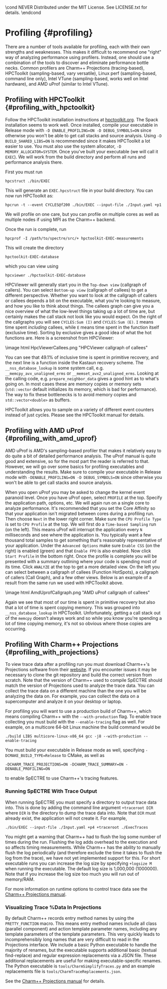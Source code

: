 \cond NEVER
Distributed under the MIT License.
See LICENSE.txt for details.
\endcond
# Profiling {#profiling}

There are a number of tools available for profiling, each with their own
strengths and weaknesses. This makes it difficult to recommend one "right" way
of analyzing performance using profilers. Instead, one should use a combination
of the tools to discover and eliminate performance bottle necks. Common
profilers are Charm++ Projections (tracing-based), HPCToolkit (sampling-based,
vary versatile), Linux perf (sampling-based, command line only), Intel VTune
(sampling-based, works well on Intel hardware), and AMD uProf (similar to Intel
VTune).

## Profiling with HPCToolkit {#profiling_with_hpctoolkit}

Follow the HPCToolkit installation instructions at
[hpctoolkit.org](http://hpctoolkit.org). The Spack
installation seems to work well. Once installed, compile your executable in
Release mode with `-D ENABLE_PROFILING=ON -D DEBUG_SYMBOLS=ON` since otherwise
you won't be able to get call stacks and source analysis. Using `-D
BUILD_SHARED_LIBS=ON` is recommended since it makes HPCToolkit a lot easier to
use. You must also use the system allocator, `-D MEMORY_ALLOCATOR=SYSTEM`. Once
you've built your executable (we will call it `EXEC`). We will work from the
build directory and perform all runs and performance analysis there.

First you must run
```
hpcstruct ./bin/EXEC
```
This will generate an `EXEC.hpcstruct` file in your build directory. You can now
run HPCToolkit as:
```
hpcrun -t --event CYCLES@f200 ./bin/EXEC --input-file ./Input.yaml +p1
```
We will profile on one care, but you can profile on multiple cores as well as
multiple nodes if using MPI as the Charm++ backend.

Once the run is complete, run
```
hpcprof -I /path/to/spectre/src/+ hpctoolkit-EXEC-measurements
```
This will create the directory
```
hpctoolkit-EXEC-database
```
which you can view using
```
hpcviewer ./hpctoolkit-EXEC-database
```

HPCViewer will generally start you in the `Top-down view` (callgraph of
callers). You can select  `Bottom-up view` (callgraph of callees) to get a
different perspective. Whether you want to look at the callgraph of callers or
callees depends a bit on the executable, what you're looking to measure, and how
you like to think about things. The callees graph can give you a nice overview
of what the low-level things taking up a lot of time are, but certainly makes
the call stack not look like you would expect. On the right of the callgraphs
you will see `CYCLES:Sum (I)` and `CYCLES:Sum (E)`. `I` means time spent
_including_ callees, while `E` means time spent in the function itself
(exclusive time). Sorting by exclusive gives a good idea of what the hot
functions are. Here is a screenshot from HPCViewer:

\image html HpcViewerCallees.png "HPCViewer callgraph of callees"

You can see that 49.1% of inclusive time is spent in primitive recovery, and the
next line is a function inside the Kastaun recovery scheme. The
`__nss_database_lookup` is some system call, e.g. `__memcpy_avx_unaligned_erms`
or `__memset_avx2_unaligned_erms`. Looking at the calling code,
e.g. `prepare_neighbor_data` gives a good hint as to what's going on. In most
cases these are memory copies or memory sets (`std::vector` default initializes
its memory, which is bad for performance). The way to fix these bottlenecks is
to avoid memory copies and `std::vector<double>` as buffers.

HPCToolkit allows you to sample on a variety of different event counters instead
of just cycles. Please see the HPCToolkit manual for details.

## Profiling with AMD uProf {#profiling_with_amd_uprof}

AMD uProf is AMD's sampling-based profiler that makes it relatively easy to do
quite a bit of detailed performance analysis. The uProf manual is quite good and
extensive, so for the most part the reader is referred to that. However, we will
go over some basics for profiling executables and understanding the
results. Make sure to compile your executable in Release mode with
`-DENABLE_PROFILING=ON -D DEBUG_SYMBOLS=ON` since otherwise you won't be able to
get call stacks and source analysis.

When you open uProf you may be asked to change the kernel event paranoid
level. Once you have uProf open, select `PROFILE` at the top. Specify the
application path, options, etc. We will again run on a single core to analyze
performance. It's recommended that you set the Core Affinity so that your
application isn't migrated between cores during a profiling run. Then choose
`Next` in the lower right corner. Make sure the `CPU Profile Type` is set to
`CPU Profile` at the top. We will first do a `Time-based Sampling` run (on the
left). This means uProf will interrupt the application every `N` milliseconds
and see where the application is. You typically want a few thousand total
samples to get something that's reasonably representative of your
application. Under the `Advanced Options` make sure `Enable CSS` (on the right)
is enabled (green) and that `Enable FPO` is also enabled. Now click `Start
Profile` in the bottom right. Once the profile is complete you will be presented
with a summary outlining where your code is spending most of its time. Click
`ANALYZE` at the top to get a more detailed view. On the left you can select
between a callgraph of callees (Function HotSpots), a callgraph of callers (Call
Graph), and a few other views. Below is an example of a result from the same run
we used with HPCToolkit above.

\image html AmdUprofCallgraph.png "AMD uProf callgraph of callees"

Again we see that most of our time is spent in primitive recovery but also that
a lot of time is spent copying memory. This was grouped into
`__nss_database_lookup` in HPCToolkit. Unfortunately, getting a call stack out
of the `memcpy` doesn't always work and so while you know you're spending a lot
of time copying memory, it's not so obvious where those copies are occurring.

## Profiling With Charm++ Projections {#profiling_with_projections}

To view trace data after a profiling run you must download Charm++'s
Projections software from their [website](http://charm.cs.illinois.edu/).
If you encounter issues it may
be necessary to clone the git repository and build the correct version
from scratch. Note that the version of Charm++ used to compile SpECTRE
should match the version of Projections used to analyze the trace data.
You can collect the trace data on a different machine than the one you
will be analyzing the data on. For example, you can collect the data on
a supercomputer and analyze it on your desktop or laptop.

For profiling you will want to use a production build of Charm++, which
means compiling Charm++ with the `--with-production` flag. To enable trace
collecting you must build with the `--enable-tracing` flag as well. For
example, on a multicore 64-bit Linux machine the build command would be
``` shell
./build LIBS multicore-linux-x86_64 gcc -j8 --with-production --enable-tracing
```
You must build your executable in Release mode as well, specifying
`-DCMAKE_BUILD_TYPE=Release` to CMake, as well as
```
-DCHARM_TRACE_PROJECTIONS=ON -DCHARM_TRACE_SUMMARY=ON -DENABLE_PROFILING=ON
```
to enable SpECTRE to use Charm++'s tracing features.

### Running SpECTRE With Trace Output

When running SpECTRE you must specify a directory to output trace data into.
This is done by adding the command line argument `+traceroot DIR` where `DIR` is
the directory to dump the trace data into. Note that `DIR` must already exist,
the application will not create it.
For example,

```shell
./bin/EXEC --input-file ./Input.yaml +p4 +traceroot ./ExecTraces
```
You might get a warning that Charm++ had to flush the log some number of times
during the run. Flushing the log adds overhead to the execution and so affects
timing measurements. While Charm++ has the ability to manually flush the log
periodically (and therefore exclude the time it takes to flush the log from the
trace), we have not yet implemented support for this. For short executable runs
you can increase the log size by specifying `+logsize M` when running the
executable. The default log size is 1,000,000 (1000000). Note that if you
increase the log size too much you will run out of memory/RAM.

For more information on runtime options to
control trace data see the
[Charm++ Projections manual](http://charm.cs.illinois.edu/manuals/html/projections/1.html).

### Visualizing Trace %Data In Projections

By default Charm++ records entry method names by using the `PRETTY_FUNCTION`
macro. This means entry method names include all class (parallel component) and
action template parameter names, including any template parameters of the
template parameters. This very quickly leads to incomprehensibly long names that
are very difficult to read in the Projections interface. We include a basic
Python executable to handle the majority of renames, but the executable supports
additional basic (textual find-replace) and regular expression
replacements via a JSON file. These additional replacements are useful for
making executable-specific renames. The Python executable is
`tools/CharmSimplifyTraces.py` and an example replacements file is
`tools/CharmTraceReplacements.json`.

See the [Charm++ Projections manual](http://charm.cs.illinois.edu/manuals/html/projections/2.html)
for details.
